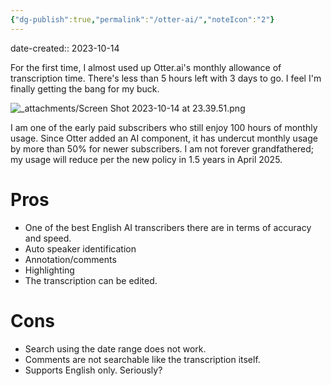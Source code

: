 ```yaml
---
{"dg-publish":true,"permalink":"/otter-ai/","noteIcon":"2"}
---
```


date-created:: 2023-10-14

For the first time, I almost used up Otter.ai's monthly allowance of transcription time. There's less than 5 hours left with 3 days to go. I feel I'm finally getting the bang for my buck.

![_attachments/Screen Shot 2023-10-14 at 23.39.51.png](/img/user/_attachments/Screen%20Shot%202023-10-14%20at%2023.39.51.png)

I am one of the early paid subscribers who still enjoy 100 hours of monthly usage. Since Otter added an AI component, it has undercut monthly usage by more than 50%
for newer subscribers. I am not forever grandfathered; my usage will reduce per the new policy in 1.5 years in April 2025.

# Pros

- One of the best English AI transcribers there are in terms of accuracy and speed.
- Auto speaker identification
- Annotation/comments
- Highlighting
- The transcription can be edited.
# Cons

- Search using the date range does not work.
- Comments are not searchable like the transcription itself.
- Supports English only. Seriously?